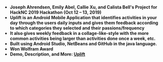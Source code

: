- **Joseph Ahrendsen, Emily Abel, Callie Xu, and Calista Bell's Project for HackNC 2019 Hackathon (Oct 12 – 13, 2019)**
- **Uplift is an Android Mobile Application that identifies activities in your day through the users daily inputs and gives them feedback according to which categories they selected and their passions/frequency**
- **It also gives weekly feedback in a collage-like-style with the more common activities being larger than activities done once a week, etc.**
- **Built using Android Studio, NetBeans and GitHub in the java language.**
- **Won Wolfram Award**
- **Demo, Description, and More: [Uplift](https://devpost.com/software/uplift-f4hl0d)**
